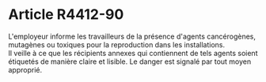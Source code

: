 # Article R4412-90

  
L'employeur informe les travailleurs de la présence d'agents cancérogènes, mutagènes ou toxiques pour la reproduction dans les installations.   
Il veille à ce que les récipients annexes qui contiennent de tels agents soient étiquetés de manière claire et lisible. Le danger est signalé par tout moyen approprié.
